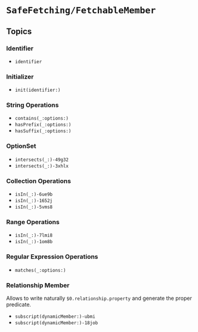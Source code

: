 # ``SafeFetching/FetchableMember``

## Topics

### Identifier

- ``identifier``

### Initializer

- ``init(identifier:)``

### String Operations

- ``contains(_:options:)``
- ``hasPrefix(_:options:)``
- ``hasSuffix(_:options:)``

### OptionSet

- ``intersects(_:)-49g32``
- ``intersects(_:)-3xhlx``

### Collection Operations

- ``isIn(_:)-6ue9b``
- ``isIn(_:)-1652j``
- ``isIn(_:)-5vms8``

### Range Operations

- ``isIn(_:)-7lmi8``
- ``isIn(_:)-1om8b``

### Regular Expression Operations

- ``matches(_:options:)``

### Relationship Member

Allows to write naturally `$0.relationship.property` and generate the proper predicate.

- ``subscript(dynamicMember:)-ubmi``
- ``subscript(dynamicMember:)-18job``
